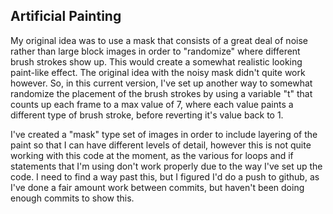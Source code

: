 ## Artificial Painting

My original idea was to use a mask that consists of a great deal of noise rather than large block images in order to "randomize" where different brush strokes show up. This would create a somewhat realistic looking paint-like effect. The original idea with the noisy mask didn't quite work however. So, in this current version, I've set up another way to somewhat randomize the placement of the brush strokes by using a variable "t" that counts up each frame to a max value of 7, where each value paints a different type of brush stroke, before reverting it's value back to 1.

I've created a "mask" type set of images in order to include layering of the paint so that I can have different levels of detail, however this is not quite working with this code at the moment, as the various for loops and if statements that I'm using don't work properly due to the way I've set up the code. I need to find a way past this, but I figured I'd do a push to github, as I've done a fair amount work between commits, but haven't been doing enough commits to show this.
